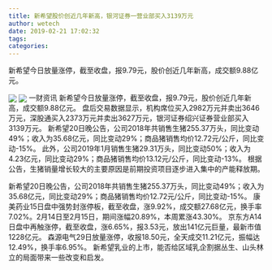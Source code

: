```yaml
---
title: 新希望股价创近几年新高，银河证券一营业部买入3139万元
author: wetech
date: 2019-02-21 17:02:32
tags: 
categories: 
---
```

新希望今日放量涨停，截至收盘，报9.79元，股价创近几年新高，成交额9.88亿元。
<!-- more -->
<img align="center" border="0" src="https://imgcdn.yicai.com/uppics/images/2019/02/0cc6162b8843b2678120b43dfe9aa5b3.jpg" />
<img align="center" border="0" src="https://imgcdn.yicai.com/uppics/images/2019/02/c52fa91f667e03a0ab629b02e9580317.jpg" />
一财资讯
新希望今日放量涨停，截至收盘，报9.79元，股价创近几年新高，成交额9.88亿元。
盘后交易数据显示，机构席位买入2982万元并卖出3646万元，深股通买入2373万元并卖出3627万元，银河证券绍兴证券营业部买入3139万元。
新希望20日晚公告，公司2018年共销售生猪255.37万头，同比变动49%；收入为35.68亿元，同比变动29%；商品猪销售均价12.72元/公斤，同比变动-15%。
此外，公司2019年1月销售生猪29.31万头，同比变动50%；收入为4.23亿元，同比变动29%；商品猪销售均价13.12元/公斤，同比变动-13%。
根据公告，生猪销量增长较大的主要原因是前期投资项目逐步进入集中的产能释放期。
 
 
新希望20日晚公告，公司2018年共销售生猪255.37万头，同比变动49%；收入为35.68亿元，同比变动29%；商品猪销售均价12.72元/公斤，同比变动-15%。
康美药业15日盘中强势封涨停板，截至收盘，涨9.92%，成交额27.68亿元，换手率7.02%。2月14日至2月15日，期间涨幅20.89%，本周累涨43.30%。
京东方A14日盘中再触涨停，截至收盘，涨6.65%，报3.53元，放出141亿元巨量，最新市值1228亿元。
森源电气29日放量涨停，收报18.50元，全天成交11.21亿元，振幅达12.49%，换手率6.95%。
新希望乳业的上市，能否给区域乳企割据丛生、山头林立的局面带来一些改变和启发。
